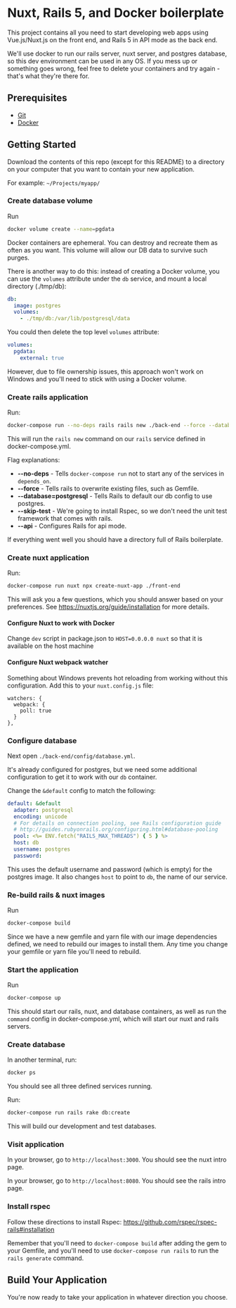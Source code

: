 # Nuxt, Rails 5, and Docker boilerplate

This project contains all you need to start developing web apps using
Vue.js/Nuxt.js on the front end, and Rails 5 in API mode as the back end.

We'll use docker to run our rails server, nuxt server, and postgres database,
so this dev environment can be used in any OS. If you mess up or something goes
wrong, feel free to delete your containers and try again - that's what they're
there for.

## Prerequisites

* [Git](https://git-scm.com/downloads)
* [Docker](https://www.docker.com/products/docker-desktop)

## Getting Started


Download the contents of this repo (except for this README) to a directory on
your computer that you want to contain your new application.

For example: `~/Projects/myapp/`

### Create database volume

Run

```bash
docker volume create --name=pgdata
```

Docker containers are ephemeral. You can destroy and recreate them as often as you
want. This volume will allow our DB data to survive such purges.

There is another way to do this: instead of creating a Docker volume, you can
use the `volumes` attribute under the `db` service, and mount a local
directory (./tmp/db):

```yaml
db:
  image: postgres
  volumes:
    - ./tmp/db:/var/lib/postgresql/data
```

You could then delete the top level `volumes` attribute:

```yaml
volumes:
  pgdata:
    external: true
```

However, due to file ownership issues, this approach won't work on Windows and
you'll need to stick with using a Docker volume.

### Create rails application

Run:
```bash
docker-compose run --no-deps rails rails new ./back-end --force --database=postgresql --skip-test --api
```

This will run the `rails new` command on our `rails` service defined in docker-compose.yml.

Flag explanations:
* **--no-deps** - Tells `docker-compose run` not to start any of the services in `depends_on`.
* **--force** - Tells rails to overwrite existing files, such as Gemfile.
* **--database=postgresql** - Tells Rails to default our db config to use postgres.
* **--skip-test** - We're going to install Rspec, so we don't need the unit test framework that comes with rails.
* **--api** - Configures Rails for api mode.

If everything went well you should have a directory full of Rails boilerplate.

### Create nuxt application

Run:
```bash
docker-compose run nuxt npx create-nuxt-app ./front-end
```

This will ask you a few questions, which you should answer based on your
preferences. See https://nuxtjs.org/guide/installation for more details.

#### Configure Nuxt to work with Docker

Change `dev` script in package.json to `HOST=0.0.0.0 nuxt` so that it is
available on the host machine

#### Configure Nuxt webpack watcher

Something about Windows prevents hot reloading from working without this configuration. Add this to your `nuxt.config.js` file:

```
watchers: {
  webpack: {
    poll: true
  }
},
```

### Configure database

Next open `./back-end/config/database.yml`.

It's already configured for postgres, but we need some additional configuration to get it to work with our `db`
container.

Change the `&default` config to match the following:
```yaml
default: &default
  adapter: postgresql
  encoding: unicode
  # For details on connection pooling, see Rails configuration guide
  # http://guides.rubyonrails.org/configuring.html#database-pooling
  pool: <%= ENV.fetch("RAILS_MAX_THREADS") { 5 } %>
  host: db
  username: postgres
  password:
```

This uses the default username and password (which is empty) for the postgres image. It also changes `host` to point
to `db`, the name of our service.

### Re-build rails & nuxt images

Run
```bash
docker-compose build
```

Since we have a new gemfile and yarn file with our image dependencies
defined, we need to rebuild our images to install them. Any time you change
your gemfile or yarn file you'll need to rebuild.

### Start the application

Run
```bash
docker-compose up
```

This should start our rails, nuxt, and database containers, as well as run the
`command` config in docker-compose.yml, which will start our nuxt and rails
servers.

### Create database

In another terminal, run:

```bash
docker ps
```

You should see all three defined services running.

Run:

```bash
docker-compose run rails rake db:create
```

This will build our development and test databases.

### Visit application

In your browser, go to `http://localhost:3000`. You should see the nuxt
intro page.

In your browser, go to `http://localhost:8080`. You should see the rails
intro page.

### Install rspec

Follow these directions to install Rspec: https://github.com/rspec/rspec-rails#installation

Remember that you'll need to `docker-compose build` after adding the gem to your Gemfile, and you'll need to use
`docker-compose run rails` to run the `rails generate` command.

## Build Your Application

You're now ready to take your application in whatever direction you choose. 
